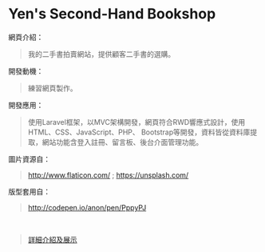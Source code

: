 # Yen's Second-Hand Bookshop

 網頁介紹：
>我的二手書拍賣網站，提供顧客二手書的選購。

開發動機：
>練習網頁製作。

開發應用：
>使用Laravel框架，以MVC架構開發，網頁符合RWD響應式設計，使用HTML、CSS、JavaScript、PHP、 Bootstrap等開發，資料皆從資料庫提取，網站功能含登入註冊、留言板、後台介面管理功能。  
   

圖片資源自：
>http://www.flaticon.com/ ; https://unsplash.com/  

版型套用自：
>http://codepen.io/anon/pen/PppyPJ
  
<br>  
    
>[詳細介紹及展示](https://github.com/wai-imyen/bookshop/blob/master/BookShop%20%E7%B6%B2%E7%AB%99%E5%B1%95%E7%A4%BA%E5%8F%8A%E4%BB%8B%E7%B4%B9.pdf)
  
